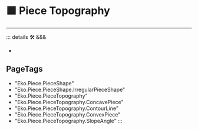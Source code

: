
# 🟩  <eko>Piece Topography</eko>



---

<!-- =================================================== -->
<!-- =================================================== -->
<!-- =================================================== -->
<!-- =================================================== -->
<!-- =================================================== -->
::: details 🛠 <dev>&&&</dev>

-

<h2>PageTags</h2>

- "Eko.Piece.PieceShape"
- "Eko.Piece.PieceShape.IrregularPieceShape"
- "Eko.Piece.PieceTopography"
- "Eko.Piece.PieceTopography.ConcavePiece"
- "Eko.Piece.PieceTopography.ContourLine"
- "Eko.Piece.PieceTopography.ConvexPiece"
- "Eko.Piece.PieceTopography.SlopeAngle"
:::
